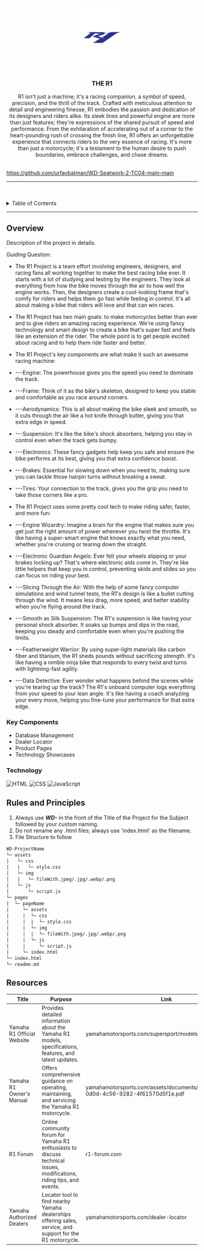 <a name="readme-top">

<br/>

<br />
<div align="center">
  <a href="https://github.com/urfavbatman/">
  <!-- TODO: If you want to add logo or banner you can add it here -->
    <img src="./assets/img/yamaha-r1-logo-vector-11574209521jqcj8vx91a-removebg-preview.png" alt="Nyebe" width="130" height="170">
  </a>
<!-- TODO: Change Title to the name of the title of your Project -->
  <h3 align="center">THE R1</h3>
</div>
<!-- TODO: Make a short description -->
<div align="center">
  R1 isn't just a machine; it's a racing companion, a symbol of speed, precision, and the thrill of the track. Crafted with meticulous attention to detail and engineering finesse, R1 embodies the passion and dedication of its designers and riders alike. Its sleek lines and powerful engine are more than just features; they're expressions of the shared pursuit of speed and performance. From the exhilaration of accelerating out of a corner to the heart-pounding rush of crossing the finish line, R1 offers an unforgettable experience that connects riders to the very essence of racing. It's more than just a motorcycle; it's a testament to the human desire to push boundaries, embrace challenges, and chase dreams.
</div>

<br />

<!-- TODO: Change the zyx-0314 into your github username  -->
<!-- TODO: Change the WD-Template-Project into the same name of your folder -->
https://github.com/urfavbatman/WD-Seatwork-2-TC04-main-main

---

<br />
<br />

<!-- TODO: If you want to add more layers for your readme -->
<details>
  <summary>Table of Contents</summary>
  <ol>
    <li>
      <a href="#overview">Overview</a>
      <ol>
        <li>
          <a href="#key-components">Key Components</a>
        </li>
        <li>
          <a href="#technology">Technology</a>
        </li>
      </ol>
    </li>
    <li>
      <a href="#rules-and-principles">Rules and Principles</a>
    </li>
    <li>
      <a href="#resources">Resources</a>
    </li>
  </ol>
</details>

---

## Overview

<!-- TODO: To be changed -->
<!-- The following are just sample -->
Description of the project in details.

Guiding Question:
- The R1 Project is a team effort involving engineers, designers, and racing fans all working together to make the best racing bike ever. It starts with a lot of studying and testing by the engineers. They look at everything from how the bike moves through the air to how well the engine works. Then, the designers create a cool-looking frame that's comfy for riders and helps them go fast while feeling in control. It's all about making a bike that riders will love and that can win races.

- The R1 Project has two main goals: to make motorcycles better than ever and to give riders an amazing racing experience. We're using fancy technology and smart design to create a bike that's super fast and feels like an extension of the rider. The whole point is to get people excited about racing and to help them ride faster and better.

- The R1 Project's key components are what make it such an awesome racing machine:
-   ---Engine: The powerhouse gives you the speed you need to dominate the track.
-   ---Frame: Think of it as the bike's skeleton, designed to keep you stable and comfortable as you race around corners.
-   ---Aerodynamics: This is all about making the bike sleek and smooth, so it cuts through the air like a hot knife through butter, giving you that extra edge in speed.
-   ---Suspension: It's like the bike's shock absorbers, helping you stay in control even when the track gets bumpy.
-   ---Electronics: These fancy gadgets help keep you safe and ensure the bike performs at its best, giving you that extra confidence boost.
-   ---Brakes: Essential for slowing down when you need to, making sure you can tackle those hairpin turns without breaking a sweat.
-   ---Tires: Your connection to the track, gives you the grip you need to take those corners like a pro.
- The R1 Project uses some pretty cool tech to make riding safer, faster, and more fun:
-   ---Engine Wizardry: Imagine a brain for the engine that makes sure you get just the right amount of power whenever you twist the throttle. It's like having a super-smart engine that knows exactly what you need, whether you're cruising or tearing down the straight.
-   ---Electronic Guardian Angels: Ever felt your wheels slipping or your brakes locking up? That's where electronic aids come in. They're like little helpers that keep you in control, preventing skids and slides so you can focus on riding your best.
-   ---Slicing Through the Air: With the help of some fancy computer simulations and wind tunnel tests, the R1's design is like a bullet cutting through the wind. It means less drag, more speed, and better stability when you're flying around the track.
-   ---Smooth as Silk Suspension: The R1's suspension is like having your personal shock absorber. It soaks up bumps and dips in the road, keeping you steady and comfortable even when you're pushing the limits.
-   ---Featherweight Warrior: By using super-light materials like carbon fiber and titanium, the R1 sheds pounds without sacrificing strength. It's like having a nimble ninja bike that responds to every twist and turns with lightning-fast agility.
-   ---Data Detective: Ever wonder what happens behind the scenes while you're tearing up the track? The R1's onboard computer logs everything from your speed to your lean angle. It's like having a coach analyzing your every move, helping you fine-tune your performance for that extra edge.

### Key Components
<!-- TODO: List of Key Components -->
<!-- The following are just sample -->
- Database Management
- Dealer Locator
- Product Pages
- Technology Showcases

### Technology
<!-- TODO: List of Technology Used -->
![HTML](https://img.shields.io/badge/HTML-E34F26?style=for-the-badge&logo=html5&logoColor=white)
![CSS](https://img.shields.io/badge/CSS-1572B6?style=for-the-badge&logo=css3&logoColor=white)
![JavaScript](https://img.shields.io/badge/JavaScript-F7DF1E?style=for-the-badge&logo=javascript&logoColor=white)

## Rules and Principles
1. Always use ***WD-*** in the front of the Title of the Project for the Subject followed by your custom naming.
2. Do not rename any .html files; always use 'index.html' as the filename.
3. File Structure to follow

```
WD-ProjectName
└─ assets
|   └─ css
|   |   └─ style.css
|   └─ img
|   |   └─ fileWith.jpeg/.jpg/.webp/.png
|   └─ js
|       └─ script.js
└─ pages
|  └─ pageName
|     └─ assets
|     |  └─ css
|     |  |  └─ style.css
|     |  └─ img
|     |  |  └─ fileWith.jpeg/.jpg/.webp/.png
|     |  └─ js
|     |     └─ script.js
|     └─ index.html
└─ index.html
└─ readme.md
```

## Resources

<!-- TODO: Add References -->
| Title | Purpose | Link |
|-|-|-|
| Yamaha R1 Official Website | Provides detailed information about the Yamaha R1 models, specifications, features, and latest updates. | yamahamotorsports.com/supersport/models/yzf-r1 |
| Yamaha R1 Owner's Manual | Offers comprehensive guidance on operating, maintaining, and servicing the Yamaha R1 motorcycle. | yamahamotorsports.com/assets/documents/product/f4f690c5-0d0d-4c56-9282-4f61570d5f1e.pdf |
| R1 Forum | Online community forum for Yamaha R1 enthusiasts to discuss technical issues, modifications, riding tips, and events. | r1-forum.com |
| Yamaha Authorized Dealers | Locator tool to find nearby Yamaha dealerships offering sales, service, and support for the R1 motorcycle. | yamahamotorsports.com/dealer-locator |
